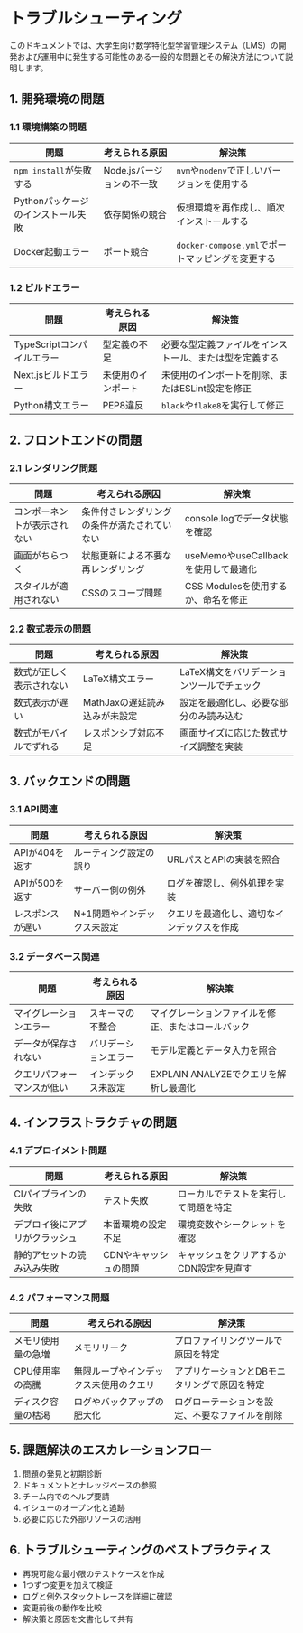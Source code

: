 # トラブルシューティング

このドキュメントでは、大学生向け数学特化型学習管理システム（LMS）の開発および運用中に発生する可能性のある一般的な問題とその解決方法について説明します。

## 1. 開発環境の問題

### 1.1 環境構築の問題

| 問題 | 考えられる原因 | 解決策 |
|------|--------------|--------|
| `npm install`が失敗する | Node.jsバージョンの不一致 | `nvm`や`nodenv`で正しいバージョンを使用する |
| Pythonパッケージのインストール失敗 | 依存関係の競合 | 仮想環境を再作成し、順次インストールする |
| Docker起動エラー | ポート競合 | `docker-compose.yml`でポートマッピングを変更する |

### 1.2 ビルドエラー

| 問題 | 考えられる原因 | 解決策 |
|------|--------------|--------|
| TypeScriptコンパイルエラー | 型定義の不足 | 必要な型定義ファイルをインストール、または型を定義する |
| Next.jsビルドエラー | 未使用のインポート | 未使用のインポートを削除、またはESLint設定を修正 |
| Python構文エラー | PEP8違反 | `black`や`flake8`を実行して修正 |

## 2. フロントエンドの問題

### 2.1 レンダリング問題

| 問題 | 考えられる原因 | 解決策 |
|------|--------------|--------|
| コンポーネントが表示されない | 条件付きレンダリングの条件が満たされていない | console.logでデータ状態を確認 |
| 画面がちらつく | 状態更新による不要な再レンダリング | useMemoやuseCallbackを使用して最適化 |
| スタイルが適用されない | CSSのスコープ問題 | CSS Modulesを使用するか、命名を修正 |

### 2.2 数式表示の問題

| 問題 | 考えられる原因 | 解決策 |
|------|--------------|--------|
| 数式が正しく表示されない | LaTeX構文エラー | LaTeX構文をバリデーションツールでチェック |
| 数式表示が遅い | MathJaxの遅延読み込みが未設定 | 設定を最適化し、必要な部分のみ読み込む |
| 数式がモバイルでずれる | レスポンシブ対応不足 | 画面サイズに応じた数式サイズ調整を実装 |

## 3. バックエンドの問題

### 3.1 API関連

| 問題 | 考えられる原因 | 解決策 |
|------|--------------|--------|
| APIが404を返す | ルーティング設定の誤り | URLパスとAPIの実装を照合 |
| APIが500を返す | サーバー側の例外 | ログを確認し、例外処理を実装 |
| レスポンスが遅い | N+1問題やインデックス未設定 | クエリを最適化し、適切なインデックスを作成 |

### 3.2 データベース関連

| 問題 | 考えられる原因 | 解決策 |
|------|--------------|--------|
| マイグレーションエラー | スキーマの不整合 | マイグレーションファイルを修正、またはロールバック |
| データが保存されない | バリデーションエラー | モデル定義とデータ入力を照合 |
| クエリパフォーマンスが低い | インデックス未設定 | EXPLAIN ANALYZEでクエリを解析し最適化 |

## 4. インフラストラクチャの問題

### 4.1 デプロイメント問題

| 問題 | 考えられる原因 | 解決策 |
|------|--------------|--------|
| CIパイプラインの失敗 | テスト失敗 | ローカルでテストを実行して問題を特定 |
| デプロイ後にアプリがクラッシュ | 本番環境の設定不足 | 環境変数やシークレットを確認 |
| 静的アセットの読み込み失敗 | CDNやキャッシュの問題 | キャッシュをクリアするかCDN設定を見直す |

### 4.2 パフォーマンス問題

| 問題 | 考えられる原因 | 解決策 |
|------|--------------|--------|
| メモリ使用量の急増 | メモリリーク | プロファイリングツールで原因を特定 |
| CPU使用率の高騰 | 無限ループやインデックス未使用のクエリ | アプリケーションとDBモニタリングで原因を特定 |
| ディスク容量の枯渇 | ログやバックアップの肥大化 | ログローテーションを設定、不要なファイルを削除 |

## 5. 課題解決のエスカレーションフロー

1. 問題の発見と初期診断
2. ドキュメントとナレッジベースの参照
3. チーム内でのヘルプ要請
4. イシューのオープン化と追跡
5. 必要に応じた外部リソースの活用

## 6. トラブルシューティングのベストプラクティス

- 再現可能な最小限のテストケースを作成
- 1つずつ変更を加えて検証
- ログと例外スタックトレースを詳細に確認
- 変更前後の動作を比較
- 解決策と原因を文書化して共有

